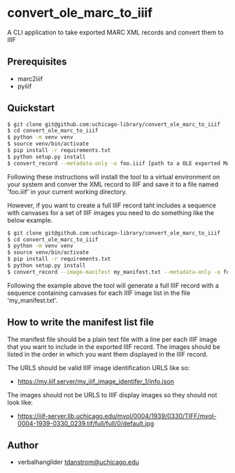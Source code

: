 # convert_ole_marc_to_iiif

A CLI application to take exported MARC XML records and convert them to IIIF

## Prerequisites

- marc2iiif
- pyiiif

## Quickstart

```bash
$ git clone git@github.com:uchicago-library/convert_ole_marc_to_iiif
$ cd convert_ole_marc_to_iiif
$ python -m venv venv
$ source venv/bin/activate
$ pip install -r requirements.txt
$ python setup.py install
$ convert_record --metadata-only -o foo.iiif [path to a OLE exported MARC record]
```

Following these instructions will install the tool to a virtual environment on your system and conver the XML record to IIIF and save it to a file named 'foo.iiif' in your current working directory.

However, if you want to create a full IIIF record taht includes a sequence with canvases for a set of IIIF images you need to do something like the below example.

```bash
$ git clone git@github.com:uchicago-library/convert_ole_marc_to_iiif
$ cd convert_ole_marc_to_iiif
$ python -m venv venv
$ source venv/bin/activate
$ pip install -r requirements.txt
$ python setup.py install
$ convert_record --image-manifest my_manifest.txt --metadata-only -o foo.iiif [path to a OLE exported MARC record]
```

Following the example above the tool will generate a full IIIF record with a sequence containing canvases for each IIIF image list in the file 'my_manifest.txt'.

## How to write the manifest list file

The manifest file should be a plain text file with a line per each IIIF image that you want to include in the exported IIIF record. The images should be listed in the order in which you want them displayed in the IIIF record. 

The URLS should be valid IIIF image identification URLS like so:

- https://my.iiif.server/my_iiif_image_identifer_1/info.json

The images should not be URLS to IIIF display images so they should not look like:

- https://iiif-server.lib.uchicago.edu/mvol/0004/1939/0330/TIFF/mvol-0004-1939-0330_0239.tif/full/full/0/default.jpg

## Author

- verbalhanglider <tdanstrom@uchicago.edu>
